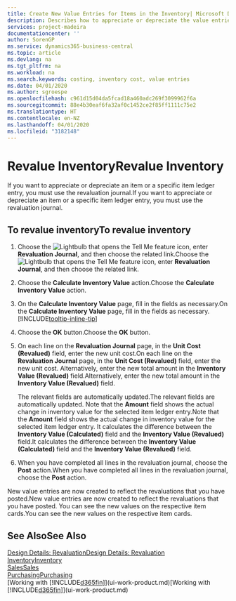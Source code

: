 ```yaml
---
title: Create New Value Entries for Items in the Inventory| Microsoft Docs
description: Describes how to appreciate or depreciate the value entries of one or more items in the inventory by posting their current, calculated value.
services: project-madeira
documentationcenter: ''
author: SorenGP
ms.service: dynamics365-business-central
ms.topic: article
ms.devlang: na
ms.tgt_pltfrm: na
ms.workload: na
ms.search.keywords: costing, inventory cost, value entries
ms.date: 04/01/2020
ms.author: sgroespe
ms.openlocfilehash: c961d15d04da5fcad18a460adc269f3099962f6a
ms.sourcegitcommit: 88e4b30eaf6fa32af0c1452ce2f85ff1111c75e2
ms.translationtype: HT
ms.contentlocale: en-NZ
ms.lasthandoff: 04/01/2020
ms.locfileid: "3182148"
---
```

# <a name="revalue-inventory"></a><span data-ttu-id="ba92f-103">Revalue Inventory</span><span class="sxs-lookup"><span data-stu-id="ba92f-103">Revalue Inventory</span></span>
<span data-ttu-id="ba92f-104">If you want to appreciate or depreciate an item or a specific item ledger entry, you must use the revaluation journal.</span><span class="sxs-lookup"><span data-stu-id="ba92f-104">If you want to appreciate or depreciate an item or a specific item ledger entry, you must use the revaluation journal.</span></span>

## <a name="to-revalue-inventory"></a><span data-ttu-id="ba92f-105">To revalue inventory</span><span class="sxs-lookup"><span data-stu-id="ba92f-105">To revalue inventory</span></span>
1. <span data-ttu-id="ba92f-106">Choose the ![Lightbulb that opens the Tell Me feature](media/ui-search/search_small.png "Tell me what you want to do") icon, enter **Revaluation Journal**, and then choose the related link.</span><span class="sxs-lookup"><span data-stu-id="ba92f-106">Choose the ![Lightbulb that opens the Tell Me feature](media/ui-search/search_small.png "Tell me what you want to do") icon, enter **Revaluation Journal**, and then choose the related link.</span></span>
2. <span data-ttu-id="ba92f-107">Choose the **Calculate Inventory Value** action.</span><span class="sxs-lookup"><span data-stu-id="ba92f-107">Choose the **Calculate Inventory Value** action.</span></span>
3. <span data-ttu-id="ba92f-108">On the **Calculate Inventory Value** page, fill in the fields as necessary.</span><span class="sxs-lookup"><span data-stu-id="ba92f-108">On the **Calculate Inventory Value** page, fill in the fields as necessary.</span></span> [!INCLUDE[tooltip-inline-tip](includes/tooltip-inline-tip_md.md)]
4. <span data-ttu-id="ba92f-109">Choose the **OK** button.</span><span class="sxs-lookup"><span data-stu-id="ba92f-109">Choose the **OK** button.</span></span>
5. <span data-ttu-id="ba92f-110">On each line on the **Revaluation Journal** page, in the **Unit Cost (Revalued)** field, enter the new unit cost.</span><span class="sxs-lookup"><span data-stu-id="ba92f-110">On each line on the **Revaluation Journal** page, in the **Unit Cost (Revalued)** field, enter the new unit cost.</span></span> <span data-ttu-id="ba92f-111">Alternatively, enter the new total amount in the **Inventory Value (Revalued)** field.</span><span class="sxs-lookup"><span data-stu-id="ba92f-111">Alternatively, enter the new total amount in the **Inventory Value (Revalued)** field.</span></span>

    <span data-ttu-id="ba92f-112">The relevant fields are automatically updated.</span><span class="sxs-lookup"><span data-stu-id="ba92f-112">The relevant fields are automatically updated.</span></span> <span data-ttu-id="ba92f-113">Note that the **Amount** field shows the actual change in inventory value for the selected item ledger entry.</span><span class="sxs-lookup"><span data-stu-id="ba92f-113">Note that the **Amount** field shows the actual change in inventory value for the selected item ledger entry.</span></span> <span data-ttu-id="ba92f-114">It calculates the difference between the **Inventory Value (Calculated)** field and the **Inventory Value (Revalued)** field.</span><span class="sxs-lookup"><span data-stu-id="ba92f-114">It calculates the difference between the **Inventory Value (Calculated)** field and the **Inventory Value (Revalued)** field.</span></span>
6. <span data-ttu-id="ba92f-115">When you have completed all lines in the revaluation journal, choose the **Post** action.</span><span class="sxs-lookup"><span data-stu-id="ba92f-115">When you have completed all lines in the revaluation journal, choose the **Post** action.</span></span>

<span data-ttu-id="ba92f-116">New value entries are now created to reflect the revaluations that you have posted.</span><span class="sxs-lookup"><span data-stu-id="ba92f-116">New value entries are now created to reflect the revaluations that you have posted.</span></span> <span data-ttu-id="ba92f-117">You can see the new values on the respective item cards.</span><span class="sxs-lookup"><span data-stu-id="ba92f-117">You can see the new values on the respective item cards.</span></span>

## <a name="see-also"></a><span data-ttu-id="ba92f-118">See Also</span><span class="sxs-lookup"><span data-stu-id="ba92f-118">See Also</span></span>
[<span data-ttu-id="ba92f-119">Design Details: Revaluation</span><span class="sxs-lookup"><span data-stu-id="ba92f-119">Design Details: Revaluation</span></span>](design-details-revaluation.md)  
[<span data-ttu-id="ba92f-120">Inventory</span><span class="sxs-lookup"><span data-stu-id="ba92f-120">Inventory</span></span>](inventory-manage-inventory.md)  
[<span data-ttu-id="ba92f-121">Sales</span><span class="sxs-lookup"><span data-stu-id="ba92f-121">Sales</span></span>](sales-manage-sales.md)  
[<span data-ttu-id="ba92f-122">Purchasing</span><span class="sxs-lookup"><span data-stu-id="ba92f-122">Purchasing</span></span>](purchasing-manage-purchasing.md)  
<span data-ttu-id="ba92f-123">[Working with [!INCLUDE[d365fin](includes/d365fin_md.md)]](ui-work-product.md)</span><span class="sxs-lookup"><span data-stu-id="ba92f-123">[Working with [!INCLUDE[d365fin](includes/d365fin_md.md)]](ui-work-product.md)</span></span>
